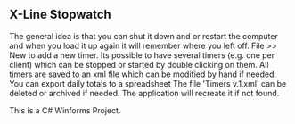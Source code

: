 ## X-Line Stopwatch

The general idea is that you can shut it down and or restart the computer and when you load it up again it will remember where you left off.
File >> New to add a new timer.
Its possible to have several timers (e.g. one per client) which can be stopped or started by double clicking on them.
All timers are saved to an xml file which can be modified by hand if needed.
You can export daily totals to a spreadsheet
The file 'Timers v.1.xml' can be deleted or archived if needed. The application will recreate it if not found.

This is a C# Winforms Project.